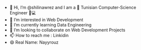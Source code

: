 - 👋 Hi, I’m @shilinawrez and I am a 🌟 Tunisian Computer-Science Engineer 🚀💻
- 👀 I’m interested in Web Development 
- 🌱 I’m currently learning Data Engineering
- 💞️ I’m looking to collaborate on Web Development Projects
- 📫 How to reach me : Linkidin
- 😄 Real Name: Nayyrouz

<!---
shilinawrez/shilinawrez is a ✨ special ✨ repository because its `README.md` (this file) appears on your GitHub profile.
You can click the Preview link to take a look at your changes.
--->
